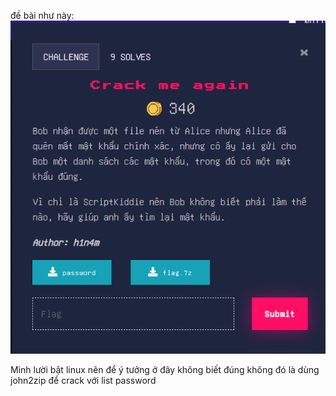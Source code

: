 đề bài như này:
![alt text](image.png)

Mình lười bật linux nên để ý tưởng ở đây không biết đúng không đó là dùng john2zip để crack với list password